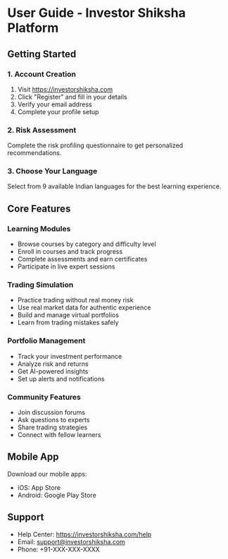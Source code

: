 # User Guide - Investor Shiksha Platform

## Getting Started

### 1. Account Creation
1. Visit https://investorshiksha.com
2. Click "Register" and fill in your details
3. Verify your email address
4. Complete your profile setup

### 2. Risk Assessment
Complete the risk profiling questionnaire to get personalized recommendations.

### 3. Choose Your Language
Select from 9 available Indian languages for the best learning experience.

## Core Features

### Learning Modules
- Browse courses by category and difficulty level
- Enroll in courses and track progress
- Complete assessments and earn certificates
- Participate in live expert sessions

### Trading Simulation
- Practice trading without real money risk
- Use real market data for authentic experience
- Build and manage virtual portfolios
- Learn from trading mistakes safely

### Portfolio Management
- Track your investment performance
- Analyze risk and returns
- Get AI-powered insights
- Set up alerts and notifications

### Community Features
- Join discussion forums
- Ask questions to experts
- Share trading strategies
- Connect with fellow learners

## Mobile App
Download our mobile apps:
- iOS: App Store
- Android: Google Play Store

## Support
- Help Center: https://investorshiksha.com/help
- Email: support@investorshiksha.com
- Phone: +91-XXX-XXX-XXXX
